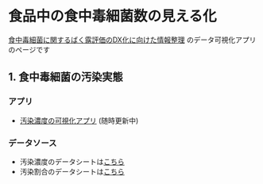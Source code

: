 # 食品中の食中毒細菌数の見える化

[食中毒細菌に関するばく露評価のDX化に向けた情報整理](https://github.com/kento-koyama/food_micro_data_risk) のデータ可視化アプリのページです


## 1. 食中毒細菌の汚染実態  
### アプリ
- [汚染濃度の可視化アプリ](https://foodcontamiriskapptest-snhhv2zpvszwfmbm6kwhhm.streamlit.app/)  (随時更新中)


### データソース
- 汚染濃度のデータシートは[こちら](https://github.com/kento-koyama/food_micro_data_risk/blob/main/%E9%A3%9F%E4%B8%AD%E6%AF%92%E7%B4%B0%E8%8F%8C%E6%B1%9A%E6%9F%93%E5%AE%9F%E6%85%8B_%E6%B1%9A%E6%9F%93%E6%BF%83%E5%BA%A6.csv)
- 汚染割合のデータシートは[こちら](https://github.com/kento-koyama/food_micro_data_risk/blob/main/%E9%A3%9F%E4%B8%AD%E6%AF%92%E7%B4%B0%E8%8F%8C%E6%B1%9A%E6%9F%93%E5%AE%9F%E6%85%8B_%E6%B1%9A%E6%9F%93%E7%8E%87.csv)

